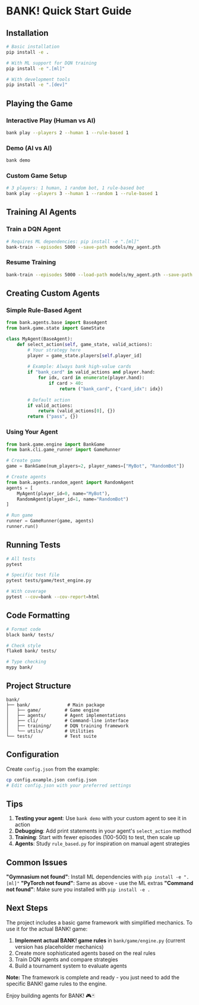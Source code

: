 # BANK! Quick Start Guide

## Installation

```bash
# Basic installation
pip install -e .

# With ML support for DQN training
pip install -e ".[ml]"

# With development tools
pip install -e ".[dev]"
```

## Playing the Game

### Interactive Play (Human vs AI)
```bash
bank play --players 2 --human 1 --rule-based 1
```

### Demo (AI vs AI)
```bash
bank demo
```

### Custom Game Setup
```bash
# 3 players: 1 human, 1 random bot, 1 rule-based bot
bank play --players 3 --human 1 --random 1 --rule-based 1
```

## Training AI Agents

### Train a DQN Agent
```bash
# Requires ML dependencies: pip install -e ".[ml]"
bank-train --episodes 5000 --save-path models/my_agent.pth
```

### Resume Training
```bash
bank-train --episodes 5000 --load-path models/my_agent.pth --save-path models/my_agent_v2.pth
```

## Creating Custom Agents

### Simple Rule-Based Agent
```python
from bank.agents.base import BaseAgent
from bank.game.state import GameState

class MyAgent(BaseAgent):
    def select_action(self, game_state, valid_actions):
        # Your strategy here
        player = game_state.players[self.player_id]
        
        # Example: Always bank high-value cards
        if "bank_card" in valid_actions and player.hand:
            for idx, card in enumerate(player.hand):
                if card > 40:
                    return ("bank_card", {"card_idx": idx})
        
        # Default action
        if valid_actions:
            return (valid_actions[0], {})
        return ("pass", {})
```

### Using Your Agent
```python
from bank.game.engine import BankGame
from bank.cli.game_runner import GameRunner

# Create game
game = BankGame(num_players=2, player_names=["MyBot", "RandomBot"])

# Create agents
from bank.agents.random_agent import RandomAgent
agents = [
    MyAgent(player_id=0, name="MyBot"),
    RandomAgent(player_id=1, name="RandomBot")
]

# Run game
runner = GameRunner(game, agents)
runner.run()
```

## Running Tests

```bash
# All tests
pytest

# Specific test file
pytest tests/game/test_engine.py

# With coverage
pytest --cov=bank --cov-report=html
```

## Code Formatting

```bash
# Format code
black bank/ tests/

# Check style
flake8 bank/ tests/

# Type checking
mypy bank/
```

## Project Structure

```
bank/
├── bank/              # Main package
│   ├── game/         # Game engine
│   ├── agents/       # Agent implementations
│   ├── cli/          # Command-line interface
│   ├── training/     # DQN training framework
│   └── utils/        # Utilities
└── tests/            # Test suite
```

## Configuration

Create `config.json` from the example:
```bash
cp config.example.json config.json
# Edit config.json with your preferred settings
```

## Tips

1. **Testing your agent**: Use `bank demo` with your custom agent to see it in action
2. **Debugging**: Add print statements in your agent's `select_action` method
3. **Training**: Start with fewer episodes (100-500) to test, then scale up
4. **Agents**: Study `rule_based.py` for inspiration on manual agent strategies

## Common Issues

**"Gymnasium not found"**: Install ML dependencies with `pip install -e ".[ml]"`
**"PyTorch not found"**: Same as above - use the ML extras
**"Command not found"**: Make sure you installed with `pip install -e .`

## Next Steps

The project includes a basic game framework with simplified mechanics. To use it for the actual BANK! game:

1. **Implement actual BANK! game rules** in `bank/game/engine.py` (current version has placeholder mechanics)
2. Create more sophisticated agents based on the real rules
3. Train DQN agents and compare strategies
4. Build a tournament system to evaluate agents

**Note:** The framework is complete and ready - you just need to add the specific BANK! game rules to the engine.

Enjoy building agents for BANK! 🎮🃏

